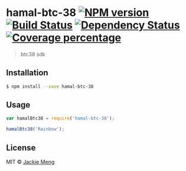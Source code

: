 # hamal-btc-38 [![NPM version][npm-image]][npm-url] [![Build Status][travis-image]][travis-url] [![Dependency Status][daviddm-image]][daviddm-url] [![Coverage percentage][coveralls-image]][coveralls-url]
> btc38 sdk

## Installation

```sh
$ npm install --save hamal-btc-38
```

## Usage

```js
var hamalBtc38 = require('hamal-btc-38');

hamalBtc38('Rainbow');
```
## License

MIT © [Jackie Meng](https://hamal.deving.org)


[npm-image]: https://badge.fury.io/js/hamal-btc-38.svg
[npm-url]: https://npmjs.org/package/hamal-btc-38
[travis-image]: https://travis-ci.org/devingHQ/hamal-btc-38.svg?branch=master
[travis-url]: https://travis-ci.org/devingHQ/hamal-btc-38
[daviddm-image]: https://david-dm.org/devingHQ/hamal-btc-38.svg?theme=shields.io
[daviddm-url]: https://david-dm.org/devingHQ/hamal-btc-38
[coveralls-image]: https://coveralls.io/repos/devingHQ/hamal-btc-38/badge.svg
[coveralls-url]: https://coveralls.io/r/devingHQ/hamal-btc-38
